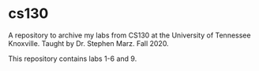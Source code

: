 # cs130

A repository to archive my labs from CS130 at the University of Tennessee Knoxville. Taught by Dr. Stephen Marz. Fall 2020.

This repository contains labs 1-6 and 9.
